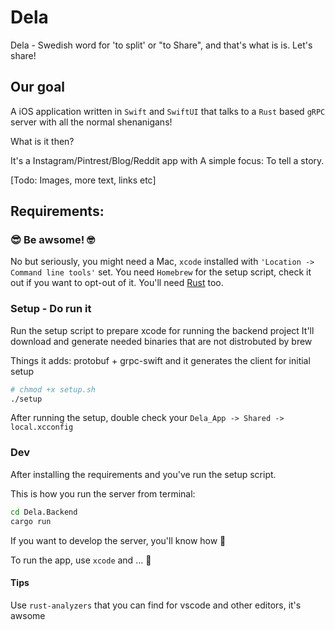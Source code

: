 # Dela

Dela - Swedish word for 'to split' or "to Share", and that's what is is. Let's share!

## Our goal

A iOS application written in `Swift` and `SwiftUI` that talks to a `Rust` based `gRPC` server with all the normal shenanigans!

What is it then?

It's a Instagram/Pintrest/Blog/Reddit app with A simple focus: To tell a story.

[Todo: Images, more text, links etc]

## Requirements:

### 😎 Be awsome! 🤓

No but seriously, you might need a Mac, `xcode` installed with `'Location -> Command line tools'` set.
You need `Homebrew` for the setup script, check it out if you want to opt-out of it. You'll need [Rust](https://www.rust-lang.org/tools/install) too.

### Setup - Do run it

Run the setup script to prepare xcode for running the backend project
It'll download and generate needed binaries that are not distrobuted by brew

Things it adds: protobuf + grpc-swift and it generates the client for initial setup

```bash
# chmod +x setup.sh
./setup
```

After running the setup, double check your `Dela_App -> Shared -> local.xcconfig`

### Dev

After installing the requirements and you've run the setup script.

This is how you run the server from terminal:

```bash
cd Dela.Backend
cargo run
```

If you want to develop the server, you'll know how 🥸

To run the app, use `xcode` and ... 🥸

#### Tips

Use `rust-analyzers` that you can find for vscode and other editors, it's awsome
